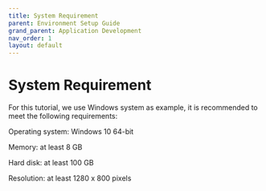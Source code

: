 ```yaml
---
title: System Requirement
parent: Environment Setup Guide
grand_parent: Application Development
nav_order: 1
layout: default
---
```


# System Requirement  
For this tutorial, we use Windows system as example, it is recommended to meet the following requirements:

Operating system: Windows 10 64-bit

Memory: at least 8 GB

Hard disk: at least 100 GB

Resolution: at least 1280 x 800 pixels
